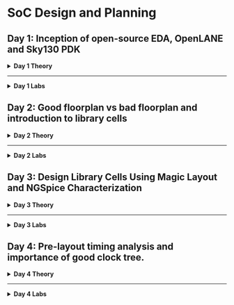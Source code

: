 # SoC Design and Planning

## Day 1: Inception of open-source EDA, OpenLANE and Sky130 PDK

<details>
  <summary><strong>Day 1 Theory</strong></summary>

### Introduction
This project demonstrates the process of designing an ASIC using the **OpenLane** flow, focusing on the synthesis of the **PicoRV32A** design and the calculation of the **Flop Ratio**. The flow follows the **RTL-to-GDSII** process, utilizing open-source tools and libraries to complete the design and verification.

---

### QFN-48 Package

A **QFN-48 (Quad Flat No-Lead)** package is a surface-mount integrated circuit package with 48 leads or pads. It is compact and thermally efficient, ideal for high-performance applications requiring a small form factor.

---

### Package, Pads, Die, Core, and Chip

- **Package**: The physical housing of an integrated circuit, protecting the chip and providing connectivity to external circuits.
- **Pads**: Metal terminals on the die's edges used for electrical connections to the package or external circuit.
- **Die**: The silicon wafer piece containing the integrated circuit (IC).
- **Core**: The central functional part of the die, such as the CPU or processing unit.
- **Chip**: The complete semiconductor device, including the die and the package.

### Relation:
The **package** houses the **die**, which contains the **core**. The **pads** on the edges of the die enable electrical connections between the die and the package or external circuit.

---

### Foundry IPs and Macros

**Foundry IPs** are pre-designed blocks provided by semiconductor foundries:
- **PLL**: Phase-Locked Loop for clock generation and synchronization.
- **ADC**: Analog-to-Digital Converter for signal conversion.
- **SRAM**: Static Random-Access Memory for fast, volatile storage.
- **DAC**: Digital-to-Analog Converter for signal conversion.

**Macros** are high-level, pre-designed components used in chip design:
- **RISC-V SoC**: A system-on-chip based on the RISC-V instruction set architecture.
- **SPT**: Single Processing Thread, referring to specialized processing architectures.

---

### RISC-V ISA

**RISC-V** is an open-standard Instruction Set Architecture (ISA) based on the principles of reduced instruction set computing. It’s designed to be simple, extensible, and open, providing an excellent foundation for building custom processors and microcontrollers.

---

### ASIC Design Flow: RTL to GDSII

![](./images/GENERAL_ASIC_FLOW.png)

1. **Synthesis**:  
   - Converts RTL (written in HDL) into a circuit using components from the standard cell library.  
   - **Standard Cells**:  
     - Have a regular layout.  
     - Each cell comes with different models/views:  
       - **Functional Model**: Describes cell behavior.  
       - **Timing Model**: Captures timing constraints and delays.  
       - **Power Model**: Details power consumption.  
       - **Physical Layout**: Describes the geometrical arrangement for placement and routing.

2. **Floor/Power Planning**:  
   - **Chip Floor Planning**: Divides the chip die among different system building blocks.  
   - **Macro Floor Planning**: Specifies dimensions, pin locations, row definitions, and routing tracks.  
   - **Power Planning**: Constructs a power network to deliver power effectively across the design.

3. **Placement**:  
   - Places standard cells on the floor plan rows aligned with wiring.  
   - Includes:  
     - **Global Placement**: Finds optimal positions for all cells, allowing overlaps and potential illegal placements.  
     - **Detailed Placement**: Adjusts the global placement minimally to ensure legality (e.g., no overlaps).  

4. **Clock Tree Synthesis (CTS)**:  
   - Distributes the clock signal to all sequential elements with minimal skew and in a balanced shape.  
   - Common structures include **H-tree** and **X-tree** architectures.

5. **Routing**:  
   - Implements interconnects using available metal layers to connect cells.  
   - **SkyWater 130nm PDK Example**:  
     - Defines 6 routing layers, the lowest is made of **titanium**, and the rest are **aluminum**.  
     - Metal tracks form a large routing grid; the **divide-and-conquer** approach is used to manage complexity.

6. **Sign-Off**:  
   - Ensures the design is fabrication-ready and meets specifications.  
   - Includes:  
     - **Physical Verification**: Checks physical integrity and correctness.  
     - **DRC (Design Rule Checks)**: Verifies compliance with process design rules.  
     - **LVS (Layout vs. Schematic Check)**: Ensures the physical layout matches the schematic.  
     - **Static Timing Verification**: Confirms timing constraints are met.


### ASIC Design Flow: RTL to GDSII

![](./images/OPENLANE_ASIC_FLOW.png)

</details>

---

<details>
  <summary><strong>Day 1 Labs</strong></summary>

### Task:
- Perform synthesis for the **PicoRV32A** design.  
- From the synthesis output, calculate the **Flop Ratio**, which is defined as:  

    Flop Ratio = `(Number of D Flip-Flops) / (Total Number of Cells)`


---

### Lab Process Steps

1. **Initial State of Terminal**  
![](./images/1.PNG)
   In this image, we see the initial state of the terminal where we will access the **OpenLane** directory and begin the process.

2. **Entering the OpenLane Directory** 
![](./images/2.PNG) 
   Here, we have navigated to the **OpenLane** directory, where we will start working with the design flow.

3. **Invoking OpenLane Flow with Docker**  
![](./images/3.PNG)
   At this step, we invoke the **OpenLane** flow using the **Docker** command to set up the required environment for synthesis.

4. **Dealing with the `flow.tcl` File in Interactive Mode**  
![](./images/4.PNG)
   Inside the OpenLane flow, we work with the **flow.tcl** file to process the design in **interactive mode**. Here, we also bring in the necessary packages to ensure proper functionality.

5. **Preparing the Initial Design from PicoRV32A Directory**  
![](./images/5.PNG)
   In this image, we prep the initial design by navigating to the **PicoRV32A** design directory, where we will work on synthesis.

6. **Preparation Complete, Running `run_synthesis` Command** 
![](./images/6.PNG) 
   Here, the preparation is complete, and we run the **`run_synthesis`** command to initiate the synthesis step.

7. **Synthesis Complete, Analyzing Results**  
![](./images/7.PNG) 
   The synthesis step has completed, and we are now ready to examine the results, including calculating the **flop ratio**.

8. **Total Number of Cells** 
![](./images/8.PNG)  
   The total number of cells in the design is **14,876**.

9. **Total Number of D Flip-Flops**  
![](./images/9.PNG) 
   The total number of D Flip-Flops in the design is **1,613**.

10. **Viewing Flop Ratio Statistics**  
![](./images/10.PNG) 
![](./images/11.PNG) 
![](./images/12.PNG) 

11.  **Flop Ratio Calculation**  
    Now, we calculate the **flop ratio** using the formula:  
    ```
    Flop Ratio = (Number of D Flip-Flops) / (Total Number of Cells)  
    ```
    
    Substituting the values:  Flop Ratio = `1613 / 14876 ≈ 0.1088`

    Percentage of D Flip-Flops = `0.1088 × 100 = 10.88%`
---
</details>

## Day 2: Good floorplan vs bad floorplan and introduction to library cells

<details>
  <summary><strong>Day 2 Theory</strong></summary>

### Floorplanning

**Floorplanning** is the step in the physical design process where the layout of the chip is determined, including the dimensions, placement of macros, standard cells, and power planning. It sets the foundation for efficient placement and routing.

#### Steps of Floorplanning

1. **Define Width and Height of Core and Die:**
   - Establish the dimensions of the core and die to accommodate all components.

2. **Define Locations of Pre-Placed Cells:**
   - Place large macros and cells that are fixed due to design constraints.

3. **Use of Decoupling Capacitors:**
   - Place decap cells to manage voltage fluctuations.

4. **Power Planning:**
   - Create a grid of **VDD** and **VSS** lines to ensure proper power delivery.

5. **Pin Placement:**
   - Position input/output pins for efficient routing.

6. **Logical Cell Placement Blockage:**
   - Define areas where standard cells should not be placed to avoid congestion.

---

### Placement and Routing

**Placement** involves assigning precise physical locations to standard cells within the core area, while **routing** connects these cells using metal layers. The placement process ensures optimal performance and minimal congestion.

#### Steps of Placement and Routing

1. **Bind Netlist with Physical Cells:**
   - Map logical design components to physical cells in the library.

2. **Placement:**
   - Perform global and detailed placement to ensure optimal positions.

3. **Optimized Placement:**
   - Refine cell locations to enhance performance and reduce routing complexity.

---

### Standard Cells, Cell Design Flow, and Need for Characterization

During each step of physical design, standard cells like gates, buffers, inverters, and flip-flops are commonly used. A collection of these cells forms the **library**, which is essential for EDA tools to interpret and implement the design. Libraries include cells of varying sizes, functionalities, and threshold voltages.

#### Cell Design Flow

Each standard cell is created using a defined process:

1. **Input:**
   - **PDKs:** Process Design Kits containing DRC and LVS rules, SPICE models.
   - **Library Specifications:** User-defined constraints and functionality.

2. **Design Steps:**
   - **Circuit Design:** Define the electrical behavior.
   - **Layout Design:** Create the physical representation.
   - **Characterization:** Evaluate timing, noise, and power.

3. **Output:**
   - **Circuit Description Language (CDL):** Output of circuit design.
   - **GDSII, LEF, Extracted SPICE Netlist:** Outputs of layout design.
   - **Timing, Noise, Power .LIBs:** Outputs of characterization.

#### Characterization Flow

Characterization evaluates the performance of cells in terms of **timing**, **power**, and **noise**. This step often uses tools like **GUNA** to generate accurate metrics for library cells.

</details>

---

<details>
  <summary><strong>Day 2 Labs</strong></summary>

### Task

1. Running floorplanning step for **PicoRV32A** and accessing the die size and calculating its area and using Magic tool to view and explore the floorplan.
2. Running placement step for **PicoRV32A** and using Magic tool to view and explore the placement.

---

### Lab Process Steps

### Task 1:
1. **Run the `run_floorplan` Command**
   - This step is performed after running the `run_synthesis` command (refer to Day 1 Lab).

   ![](./images/13.PNG)
   ![](./images/14.PNG)
   ![](./images/15.PNG)

2. **Access the `picorv32a.floorplan.def` File**
   - Navigate to the relevant directory as shown below.

   ![](./images/16.PNG)

3. **Calculate Die Area**
   ![](./images/17.PNG) 
   - Inside the `.def` file, note the die dimensions:
     - **Die Width = 660685 units**
     - **Die Height = 671405 units**

   - Using the formula:
     
     ```
     Die Area (in unit square) = `Die Width * Die Height
     ```
     
     Convert to microns:
    ```  
    Die Area (in microns square) = Die Area (in unit square)/10^6
    ```  

   - Die Area = `443587.21 micron²`

4. **Use Magic Tool for Floorplan Visualization**
   - Command to open Magic for graphical exploration.

   ![](./images/18.PNG)

5. **Floorplan Results**
   - **Floorplan DEF in Magic:**
     ![](./images/19.PNG)
   - **Port Layers:**
     ![](./images/21.PNG)
     ![](./images/22.PNG)
   - **Equidistant Ports:**
     ![](./images/20.PNG)
   - **Decap Cells and Tap Cells:**
     ![](./images/23.PNG)
   - **Unplaced Standard Cells:**
     ![](./images/24.PNG)

 ### Task 2:

1. **Run the `run_placement` Command**
   - Command to perform placement step.

   ![](./images/25.PNG)
   ![](./images/26.PNG)
   ![](./images/27.PNG)

2. **Use Magic Tool for Placement Visualization**
   - Open Magic to view placement results graphically.

   ![](./images/27.5.PNG)

3. **Placement Results**
   - **Placement Results in Magic:**
     ![](./images/28.PNG)
     ![](./images/29.PNG)

</details>

## Day 3: Design Library Cells Using Magic Layout and NGSpice Characterization

<details>
  <summary><strong>Day 3 Theory</strong></summary>

### Standard CMOS Inverter

In this section, we learn about the **standard CMOS inverter** and its SPICE deck to acquire its **Vout vs Vin** characteristics. The basic CMOS inverter consists of a PMOS transistor connected to a VDD supply and an NMOS transistor connected to VSS. The input signal is applied to the gate of both transistors, and the output is taken from the connection between the PMOS and NMOS. The key characteristics of a CMOS inverter are its low power consumption, high noise margins, and ability to drive large currents.  

When analyzing the inverter in SPICE, we can observe its output voltage (Vout) as a function of the input voltage (Vin). The transition from low to high output voltage corresponds to the switching behavior of the inverter.

**Practical Implementation:**  
For our implementation, we select the **W/L ratio of the PMOS transistor** to be slightly greater than that of the NMOS transistor. This ensures proper voltage levels at the output.

### Static and Dynamic Characterization of CMOS

- **Static Characterization:**  
  Key parameters such as **input high voltage (Vih)**, **input low voltage (Vil)**, **output high voltage (Voh)**, **output low voltage (Vol)**, **switching threshold voltage (Vth)**, and **noise margins** help in static characterization.

- **Dynamic Characterization:**  
  Parameters such as **propagation delay**, **rise time**, and **fall time** are used to evaluate dynamic behavior.

### 16-Mask CMOS Fabrication Process

The steps in the **16-mask CMOS fabrication process** are as follows:

1. **Selecting a substrate:** We select a **p-Si** substrate.
2. **Creating active regions for transistors.**
3. **Formation of N-well and P-well.**
4. **Formation of the gate.**
5. **Formation of lightly doped drain (LDD):** This helps avoid hot electron effects and short channel effects.
6. **Source and drain formation.**
7. **Formation of contacts and local interconnects.**
8. **Higher-level metal formation.**  
   ![](./images/16_mask_cmos_output.png)

### Use of LEF Files in VLSI Industry

**LEF (Library Exchange Format)** files are widely used in the VLSI industry to describe the physical layout of standard cells, including their geometries, pin locations, and other properties. LEF files provide a crucial interface between the design and manufacturing processes.

</details>

---

<details>
  <summary><strong>Day 3 Labs</strong></summary>

We will perform the following tasks:

1. Clone the standard inverter cell from the given repository and explore it in Magic.  
2. Perform SPICE extraction of this inverter.  
3. Modify the SPICE deck of the inverter and analyze it through post-layout simulations.  
4. Learn about DRC rules, fix errors in the Magic DRC tech file, and validate the updated designs.

--- 

### Lab Process Steps

## Task 1: Clone the standard inverter cell from the given repository and explore it in Magic.

1. Clone the git repository from the provided URL:
   ```bash
   git clone https://github.com/nickson-jose/vsdstdcelldesign

![](./images/31.PNG)  

2. Copy `sky130A.tech` file:
   from ~/Desktop/work/tools/openlane_working_dir/pdks/sky130A/libs.tech/magic/ to
~/Desktop/work/tools/openlane_working_dir/openlane/vsdstdcelldesign/

![](./images/32.PNG)  

3. Open the inverter design in Magic using the following command:  
magic -T sky130A.tech inverter.mag &
![](./images/33.PNG)  

4. Explore the inverter design as follows:  
- Upper region is PMOS.  
- Lower region is NMOS.  
- Y is the output.  
- A is the input.  
- VSS connectivity is with VGND.  
- VDD connectivity is with VPWR.  

![](./images/34.PNG)  
![](./images/35.PNG)  
![](./images/36.PNG)  
![](./images/37.PNG)  
![](./images/38.PNG)  
![](./images/39.PNG)  

---

## Task 2: Perform SPICE Extraction of the Inverter  

1. Extract the inverter cell in Magic.  
![](./images/40.PNG)  
![](./images/41.PNG)  

2. Check if the `.spice` file is created at the required location.  
![](./images/42.PNG)  

---

## Task 3: Modify SPICE Deck and Perform Post-Layout Simulations  

1. Open the `.spice` file, explore it, change the model parameters and values as shown in the last image. Also note that the minimum cell dimension is `0.010u` so change it also      
![](./images/43.PNG)
![](./images/45.PNG)  
resultant final spice deck(.spice) file is :
![](./images/47.PNG)

2. Run NGSpice simulation and plot y (output) vs time along with input a.
![](./images/48.PNG)
![](./images/49.PNG)
4. Calculate the following values:  

- **Rise Transition Time**:  
  ```
  Rise Transition Time = Time taken by output to reach 80% of its peak value - Time taken by output to reach 20% of its peak value
  ```  
  20% = `0.66 V`, 80% = `2.64 V`

  20 %
  ![](./images/50.PNG)
  80 %
  ![](./images/52.PNG)

  coordinates
  ![](./images/53.PNG)

  Rise Transition Time = `(2.246 - 2.182) ns = 0.046 ns`  

- **Fall Transition Time**:  
  ```
  Fall Transition Time = Time taken by output to fall to 20% of its peak value - Time taken by output to fall to 80% of its peak value
  ```  
  80 %
  ![](./images/54.PNG)
  20 %
  ![](./images/56.PNG)

  coordinates
  ![](./images/57.PNG)
  Fall Transition Time = `(4.095 - 4.052) ns = 0.043 ns`  

- **Rise Cell Delay**:  
  ```
  Rise Cell Delay = Time taken by output to reach 50% of its peak value - Time taken by input to fall to 50% of its peak value
  ```  
  50% = `1.65 V`  
  ![](./images/58.PNG)
  ![](./images/59.PNG)
  Rise Cell Delay = `(2.211 - 2.150) ns = 0.061 ns`  

- **Fall Cell Delay**:  
  ```
  Fall Cell Delay = Time taken by output to fall to 50% of its peak value - Time taken by input to reach 50% of its peak value
  ```  
  ![](./images/60.PNG)
  ![](./images/61.PNG) 
  Fall Cell Delay = `(4.077 - 4.049) ns = 0.028 ns`  

---

## Task 4: Fix DRC Rule Violations  

1. Download the lab files, change the directory, and open the Magic tool for graphical exploration.
![](./images/62.PNG)
![](./images/63.PNG) 

Open the `.magicrc` file in vim.
![](./images/64.PNG)

Empty Magic layout along with terminal:
![](./images/65.PNG) 

2. Go to: [SkyWater PDK Rules](https://www.skywater-pdk.readthedocs.io/en/main/rules/periphery.html#poly).  
![](./images/66.PNG)

3. Open `poly.mag` in Magic to check for violations under the `poly.9` DRC rule.  
![](./images/69.PNG)
![](./images/70.PNG) 

4. Identify the incorrectly implemented designs violating `poly.9` (dimension `< 0.480 um`).
poly.9 drc rule
![](./images/71.PNG)
violated rule in magic which is not considered as drc violation
![](./images/72.PNG)  

5. Add a new rule for `poly.9` in the `sky130A.tech` file.  
![](./images/73.PNG)
![](./images/74.PNG)
![](./images/75.PNG)
6. Reload the tech file and perform DRC check to validate the fixes.  
![](./images/76.PNG)
7. We can also implement other design to verify poly.9 drc check
![](./images/77.PNG)


### **Fixing the nwell.4 DRC Rule Implementation**  

1. `nwell.4` states:  
![](./images/78.PNG) 

2. Identify missing violations in Magic.  
![](./images/79.PNG) 

3. Add a new rule for `nwell.4` in the `sky130A.tech` file.  
![](./images/80.PNG)
![](./images/81.PNG) 

4. Reload the tech file and rerun DRC checks.  
![](./images/82.PNG)  

### **Fixing the difftap.2 DRC Rule Implementation**  

1. `difftap.2` states:  
![](./images/83.PNG)

2. Identify missing violations in Magic.  
![](./images/84.PNG)

3. Add a new rule for `difftap.2` in the `sky130A.tech` file.  
![](./images/85.PNG)  

4. Reload the tech file and rerun DRC checks.  
![](./images/86.PNG) 

</details>

## Day 4: Pre-layout timing analysis and importance of good clock tree.

<details>
  <summary><strong>Day 4 Theory</strong></summary>
  
## Custom Design Layout Verification
Before progressing in the flow with the custom design layout, we verify the following conditions:

1. **Pin Alignment:** Input and output pins must lie at the intersection of vertical and horizontal tracks.
2. **Standard Cell Width:** The width of the standard cell should be an odd multiple of the horizontal track pitch.
3. **Standard Cell Height:** The height of the standard cell should be an odd multiple of the vertical track pitch.



## Delay Tables in Power-Aware Clock Tree Synthesis
Delay tables are crucial for power-aware clock tree synthesis.

### 1. Clock Gating
- **AND Gate Clock Gating:** Produces a clock-like output when `Enable` is high, using an AND gate with `Clock` and `Enable` as inputs.
- **OR Gate Clock Gating:** Produces a clock-like output when `Enable` is low, using an OR gate with `Clock` and `Enable` as inputs.
- **Purpose:** Prevents short-circuit and switching power losses.

### 2. Delay Table
- Represents the relationship between output loads and input slew for each clock buffer.
- The size of a buffer, determined by the W/L ratio of PMOS and NMOS transistors, defines its delay table category.
- **Application:** Guides clock buffer selection and placement.



## Setup Timing Analysis (Ideal Single Clock)
- **Setup Timing Condition:**
  \[
  Θ < T - S
  \]
  where:
  - \( Θ  \): Combinational delay between launch and capture flops.
  - \( T \): Clock time for the capture flop after the launch flop.
  - \( S \): Setup time (flip-flop input \( D \) propagation time to output QM).

- **Clock Jitter:** Temporary variations in clock period due to internal circuitry can cause deviations in clock edges.
  - **Setup Uncertainty (SU):** To account for jitter, the condition becomes:
    \[
    Θ  < T - S - SU
    \]



## Clock Tree Routing and Buffering

1. **H-Tree Algorithm:** Ensures the clock signal is optimally routed to minimize skew and efficiently connect the clock to flip-flops.

2. **Clock Buffers:** Reduce RC distortions in the clock network caused by routing wires.

3. **Clock Net Shielding:** Protects critical clock nets from crosstalk-induced glitches or delays by:
   - Placing wires connected to \( VDD \) or \( GND \) between signal routes to break coupling capacitance.
   - Applying shielding only to critical nets, such as clock nets.



## Setup Timing Analysis (Real Clock)
- With buffers in the clock path, the setup condition becomes:
  \[
  Θ  + Δ1 < T + Δ2 - S - SU
  \]
  where:
  - \( Δ1 \): Launch flop delay.
  - \( Δ2 \): Capture flop delay.
  - \( |Δ1 - Δ2| \): Clock slew.

- **Slack Calculation:**
  \[
  Slack = Data Required Time - Data Arrival Time
  \]
  - Slack must be zero or positive.



## Hold Timing Analysis (Real Clock)
- **Hold Timing Condition:**
  - For the same clock edge sent to both launch and capture flops:
    \[
    Θ  > H
    \]
    where \( H \) is the hold time (determined by the second internal MUX delay of the flip-flop).

- With real clocks, the condition becomes:
  \[
  Θ  + Δ1 > H + Δ2 + HU
  \]
  where:
  - \( HU \): Hold uncertainty.

- **Slack Calculation:**
  \[
  Slack = Data Arrival Time - Data Required Time
  \]
</details>

---

<details>
  <summary><strong>Day 4 Labs</strong></summary>

We will perform the following tasks:

1. Verify the guidelines for the custom design to be inserted in the flow, save the finalized layout with a custom name, open it, and generate LEF from the Magic layout.
2. Copy the new LEF and required library files to the `picorv32a` design's `src` directory and edit the `config.tcl` file to change the library file and add the new LEF file to the flow.
3. Run the synthesis with the new custom inverter cell inserted into the OpenLane flow.
4. Reduce the violations caused by the new custom inverter cell by changing some synthesis parameters.
5. Run the floorplan and placement and verify if our custom cell is accepted in the PnR flow.
6. Perform post-synthesis timing analysis using the OpenSTA tool, and make timing ECO fixes to remove all violations and reduce slack.
7. Replace the old netlist with the new one, and then run floorplan, placement, and CTS.
8. Perform post-CTS OpenROAD timing analysis, and further repeat it by removing `sky130_fd_sc_hd__clkbuf_1` cell from the clock buffer list variable `CTS_CLK_BUFFER_LIST`.

--- 

### Lab Process Steps

### Task 1: 

1. Open `tracks.info` of `sky130_fd_sc_hd` and check it.  
   ![](./images/87.PNG)  
   ![](./images/89.PNG)  

2. Open the custom cell in Magic to verify the guidelines.  
   - First, set grid as tracks of local layer.  
   ![](./images/89.5.PNG)  

   - Verifying the three guidelines:  
     ![](./images/90.PNG)
     ![](./images/91.PNG)  
     - (1.38um is odd multiple of .46um)  
     ![](./images/92.PNG)  
     - (2.72um is even multiple of .34um)  

3. Save the layout with a custom name.  
   ![](./images/93.PNG)  

4. Open the layout.  
   ![](./images/94.PNG) 
   ![](./images/95.PNG)

5. Generate the LEF file and verify its location.  
   ![](./images/96.PNG) 
   ![](./images/97.PNG)
   -screenshot of the LEF file.
   ![](./images/98.PNG)

### Task 2:

1. Copy the new LEF and required library files to the `picorv32a` design's `src` directory and verify their location.  
   ![](./images/99.PNG)  
   ![](./images/100.PNG)  
   ![](./images/101.PNG)  

2. Open the `config.tcl` file and edit it as shown to include the new LEF.  
   ![](./images/102.PNG)  
   ![](./images/103.PNG)  

### Task 3:

1. Run the synthesis with the new custom inverter cell inserted in the flow.  
   - The process will remain the same as running synthesis in previous cases, but we will add two additional commands to include the newly added LEF into the OpenLane flow:  
   ```tcl
   set lefs [glob $::env(DESIGN_DIR)/src/*.lef]
   add_lefs -src $lefs
   ```
  ![](./images/104.PNG)
  ![](./images/105.PNG)
  ![](./images/106.PNG)
  ![](./images/107.PNG)
  ![](./images/108.PNG)

### Task 4:

1. First, read the `README.md` file to understand the variables that affect the synthesis, which we can use to reduce violations.  
   ![](./images/109.PNG)

2. Check the chip area and TNS (Total Negative Slack), WNS (Worst Negative Slack) for the synthesis we just completed.  
   ![](./images/110.PNG)  
   ![](./images/111.PNG)

3. Repeat the process from the preparation stage and change some synthesis variables before running the synthesis again:  
   - Change the following variables as shown in the screenshots below:  
     - `SYNTH_STRATEGY`  
     - `SYNTH_BUFFERING`  
     - `SYNTH_SIZING`  
     - `SYNTH_DRIVING_CELL`  
   ![](./images/114.PNG)  
   ![](./images/115.PNG)  
   ![](./images/112.PNG)  
   ![](./images/113.PNG)  
   ![](./images/116.PNG)

4. Check the new chip area, TNS, and WNS for this synthesis.  
   ![](./images/117.PNG)  
   ![](./images/118.PNG)

5. Check the `merged.lef` file for the custom inverter cell.  
   ![](./images/119.PNG)  
   ![](./images/120.PNG)

### Task 5:

1. Run the floorplan. Since we are getting an error, we use another set of commands:
   ```tcl
   init_floorplan
   place_io
   tap_decap_or
   ```
   ![](./images/121.PNG)
   ![](./images/122.PNG)
   ![](./images/123.PNG)
   ![](./images/124.PNG)

2. Run the placement:  
   ![](./images/125.PNG)  
   ![](./images/126.PNG)


3. Load the placement DEF in Magic in another terminal.  
   ![](./images/127.PNG)  
   ![](./images/128.PNG)  
   ![](./images/129.PNG) 
   - We can use the 'expand' command to view internal connectivity layers.
   ![](./images/130.PNG)  
   

### Task 6: 

1. We are having 0 wns after the improved timing run, so we will perform timing analysis on the initial run of synthesis, which has lots of violations and no parameters were added to improve timing.  
   ![](./images/131.PNG)  
   ![](./images/132.PNG)  
   ![](./images/133.PNG)

2. Create a new `pre_sta.conf` in the OpenLane directory and edit it as shown.  
   ![](./images/134.PNG)  
   ![](./images/135.PNG)  

3. Create a new `my_base.sdc` for STA analysis in the `openlane/designs/picorv32a/src` directory based on the file `openlane/scripts/base.sdc`.  
   ![](./images/136.PNG)  
   ![](./images/137.PNG)

4. Run STA in the Open terminal.  
   ![](./images/138.PNG)  
   ![](./images/139.PNG)  
   ![](./images/140.PNG)


5. As we can see, more fanout is causing more delay. We can add parameters to reduce fanout and run synthesis again. Here, we change two synthesis variables:  
   - `SYNTH_SIZING`  
   - `SYNTH_MAX_FANOUT`  
   ![](./images/141.PNG)  
   ![](./images/142.PNG)  
   ![](./images/143.PNG)  
   ![](./images/144.PNG)

6. Run STA again.  
   ![](./images/145.PNG)  
   ![](./images/146.PNG)  
   ![](./images/147.PNG)  
   ![](./images/148.PNG)

7. Make ECO fixes to reduce overall violations:
   
   i)

   ![](./images/149.PNG)  
   ![](./images/150.PNG)
   ![](./images/151.PNG)
   ![](./images/153.PNG)

   ii) 
   
   ![](./images/154.PNG) 
   ![](./images/155.PNG)
   ![](./images/157.PNG)
   
   iii) 
   
   ![](./images/158.PNG)
   ![](./images/159.PNG)
   ![](./images/160.PNG)
   
   iv) 
   
   ![](./images/161.PNG)
   ![](./images/162.PNG)
   ![](./images/163.PNG)

   We used these commands to make the required changes:  
   ```tcl
   report_net -connections _11672_
   help replace_cell
   replace_cell _14510_ sky130_fd_sc_hd__or3_4
   report_checks -fields {net cap slew input_pins} -digits 4
   ```
8. Verifying if instance `_14506_` is replaced with `sky130_fd_sc_hd__or4_4`:  
   ![](./images/164.PNG)    

   As we can see, our overall slack reduced from -23.9 ns to -22.27 ns.

### Task 7: 

1. To insert this updated netlist into the PnR flow, we will use `write_verilog` and overwrite the synthesis netlist. But before that, make a copy of the old netlist.  
   ![](./images/165.PNG)

2. Write the Verilog, exit, and then check if the netlist is overwritten by verifying that instance `_14506_` is replaced with `sky130_fd_sc_hd__or4_4`.  
   ![](./images/166.PNG)  
   ![](./images/167.PNG)

3. Since we want to follow up on the earlier 0 violation design, we continue with the clean design for further stages.  
   ![](./images/168.PNG)  
   ![](./images/169.PNG)  
   ![](./images/170.PNG)  
   ![](./images/171.PNG)  
   ![](./images/172.PNG)  
   ![](./images/173.PNG)
   ![](./images/174.PNG)


### Task 8: 

1. Perform the post-CTS timing analysis in OpenROAD and exit.  
   ![](./images/176.PNG)  
   ![](./images/177.PNG)  
   ![](./images/178.PNG)

2. Perform OpenROAD timing analysis after changing `CTS_CLK_BUFFER_LIST`.  
   ![](./images/179.PNG)  
   ![](./images/180.PNG)  
   ![](./images/181.PNG)  
   ![](./images/182.PNG)  
   ![](./images/183.PNG)
</details>